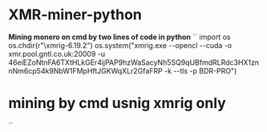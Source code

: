 # XMR-miner-python
**Mining monero on cmd by two lines of code in python**
``
import os
os.chdir(r"\\xmrig-6.19.2")
os.system("xmrig.exe --opencl --cuda -o xmr.pool.gntl.co.uk:20009 -u 46eiEZoNtnFA6TXtHLkGEr4ijPAP9hzWaSacyNh5SQ9qUBfmdRLRdc3HX1znnNm6cp54k9NbW1FMpHftJGKWqXLr2GfaFRP -k --tls -p BDR-PRO")



# mining by cmd usnig xmrig only 
``
